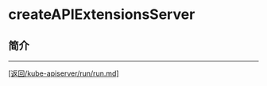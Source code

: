 createAPIExtensionsServer
=====================================================================
## 简介



_______________________________________________________________________
[[返回/kube-apiserver/run/run.md]](./run.md) 
